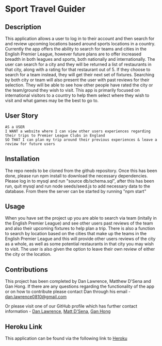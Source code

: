 # Sport Travel Guider

## Description

This application allows a user to log in to their account and then search for and review upcoming locations based around sports locations in a country. Currently the app offers the ability to search for teams and cities in the English Premier League, however future plans are to offer increased breadth in both leagues and sports, both nationally and internationally. The user can search for a city and they will be returned a list of restaurants in that city, along with a rating for that restaurant out of 5. If they choose to search for a team instead, they will get their next set of fixtures. Searching by both city or team will also present the user with past reviews for their selection. They will be able to see how other people have rated the city or the team/ground they wish to visit. This app is primarily focused on international visitors to a country to help them select where they wish to visit and what games may be the best to go to.

## User Story
```
AS a USER
I WANT a website where I can view other users experiences regarding their trips to Premier League Clubs in England
SO THAT I can plan my trip around their previous experiences & leave a review for future users
```

## Installation

The repo needs to be cloned from the github repository. Once this has been done, please run npm install to download the necessary dependencies. Please log in to mysql and run "source db/schema.sql", after this has been run, quit mysql and run node seeds/seed.js to add necessary data to the database. From there the server can be started by running "npm start"

## Usage

When you have set the project up you are able to search via team (initally in the English Premier League) and see other users past reviews of the team and also their upcoming fixtures to help plan a trip. There is also a function to search by location based on the cities that make up the teams in the English Premier League and this will provide other users reviews of the city as a whole, as well as some potential restaurants in that city you may wish to visit. The user is also given the option to leave their own review of either the city or the location.

## Contributions

This project has been completed by Dan Lawrence, Matthew D'Sena and Gan Hong. If there are any questions regarding the functionality of the app or on how to contribute please contact Dan through his email - dan.lawrence0810@gmail.com

Or please visit one of our GitHub profile which has further contact information - [Dan Lawrence](https://github.com/DanLawrence91), [Matt D'Sena](https://github.com/Mattdsena), [Gan Hong](https://github.com/Hongnodie)

## Heroku Link

This application can be found via the following link to [Heroku](https://protected-retreat-83410.herokuapp.com/)